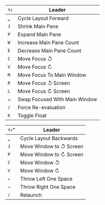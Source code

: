 | `⌥⇧` | Leader                        |
| ---- | ----------------------------- |
| `␣`  | Cycle Layout Forward          |
| `J`  | Shrink Main Pane              |
| `P`  | Expand Main Pane              |
| `W`  | Increase Main Pane Count      |
| `E`  | Decrease Main Pane Count      |
| `C`  | Move Focus ↺                  |
| `V`  | Move Focus ↻                  |
| `M`  | Move Focus To Main Window     |
| `R`  | Move Focus ↺ Screen           |
| `L`  | Move Focus ↻ Screen           |
| `↵`  | Swap Focused With Main Window |
| `/`  | Force Re-evaluation           |
| `K`  | Toggle Float                  |

| `⌥⇧^` | Leader                  |
| ----- | ----------------------- |
| `␣`   | Cycle Layout Backwards  |
| `J`   | Move Window to ↺ Screen |
| `P`   | Move Window to ↻ Screen |
| `C`   | Move Window ↺           |
| `V`   | Move Window ↻           |
| `←`   | Throw Left One Space    |
| `→`   | Throw Right One Space   |
| `/`   | Relaunch                |
